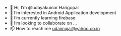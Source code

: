 - 👋 Hi, I’m @udayakumar Harigopal
- 👀 I’m interested in Android Application development
- 🌱 I’m currently learning firebase
- 💞️ I’m looking to collaborate on ...
- 📫 How to reach me udaimujai@yahoo.co.in

<!---
udaimujai/udaimujai is a ✨ special ✨ repository because its `README.md` (this file) appears on your GitHub profile.
You can click the Preview link to take a look at your changes.
--->
